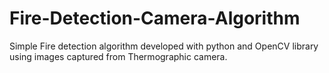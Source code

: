 # Fire-Detection-Camera-Algorithm

Simple Fire detection algorithm developed with python and OpenCV library using images captured from Thermographic camera. 
